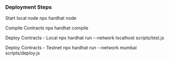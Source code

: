 ### Deployment Steps
Start local node
npx hardhat node

Compile Contracts
npx hardhat compile

Deploy Contracts - Local
npx hardhat run --network localhost scripts/test.js

Deploy Contracts - Testnet
npx hardhat run --network mumbai scripts/deploy.js